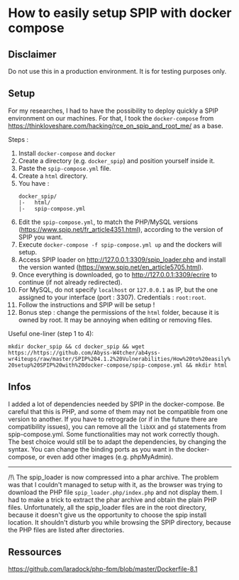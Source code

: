 # How to easily setup SPIP with docker compose

## Disclaimer

Do not use this in a production environment. It is for testing purposes only.

## Setup

For my researches, I had to have the possibility to deploy quickly a SPIP environment on our machines. For that, I took the `docker-compose` from https://thinkloveshare.com/hacking/rce_on_spip_and_root_me/ as a base.

Steps :

1. Install `docker-compose` and `docker`
2. Create a directory (e.g. `docker_spip`) and position yourself inside it.
3. Paste the `spip-compose.yml` file.
4. Create a `html` directory.
5. You have : 
   ```
   docker_spip/
   |-   html/
   |-   spip-compose.yml
   ```
6. Edit the `spip-compose.yml`, to match the PHP/MySQL versions (https://www.spip.net/fr_article4351.html), according to the version of SPIP you want.
7. Execute `docker-compose -f spip-compose.yml up` and the dockers will setup.
8. Access SPIP loader on http://127.0.0.1:3309/spip_loader.php and install the version wanted (https://www.spip.net/en_article5705.html).
9.  Once everything is downloaded, go to http://127.0.0.1:3309/ecrire to continue (if not already redirected).
10. For MySQL, do not specify `localhost` or `127.0.0.1` as IP, but the one assigned to your interface (port : 3307). Credentials : `root:root`.
11. Follow the instructions and SPIP will be setup !
12. Bonus step : change the permissions of the `html` folder, because it is owned by root. It may be annoying when editing or removing files.

Useful one-liner (step 1 to 4):  

`mkdir docker_spip && cd docker_spip && wget https://https://github.com/Abyss-W4tcher/ab4yss-wr4iteups/raw/master/SPIP%204.1.2%20Vulnerabilities/How%20to%20easily%20setup%20SPIP%20with%20docker-compose/spip-compose.yml && mkdir html`

## Infos

I added a lot of dependencies needed by SPIP in the docker-compose. Be careful that this is PHP, and some of them may not be compatible from one version to another. If you have to retrograde (or if in the future there are compatibility issues), you can remove all the `libXX` and `gd` statements from spip-compose.yml. Some functionalities may not work correctly though.  
The best choice would still be to adapt the dependencies, by changing the syntax.
You can change the binding ports as you want in the docker-compose, or even add other images (e.g. phpMyAdmin).

---

/!\ The spip_loader is now compressed into a phar archive. The problem was that I couldn't managed to setup with it, as the browser was trying to download the PHP file `spip_loader.php/index.php` and not display them. I had to make a trick to extract the phar archive and obtain the plain PHP files.
Unfortunately, all the spip_loader files are in the root directory, because it doesn't give us the opportunity to choose the spip install location. It shouldn't disturb you while browsing the SPIP directory, because the PHP files are listed after directories.


## Ressources

https://github.com/laradock/php-fpm/blob/master/Dockerfile-8.1
